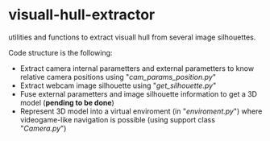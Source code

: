 # visuall-hull-extractor
utilities and functions to extract visuall hull from several image silhouettes.

Code structure is the following:
* Extract camera internal parametters and external parametters to know relative camera positions using "_cam_params_position.py_"
* Extract webcam image silhouette using "_get_silhouette.py_"
* Fuse external parametters and image silhouette information to get a 3D model (__pending to be done__)
* Represent 3D model into a virtual enviroment (in "_enviroment.py_") where videogame-like navigation is possible (using support class "_Camera.py_")
